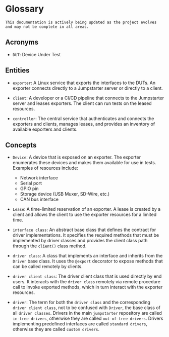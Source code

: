 # Glossary

```{warning}
This documentation is actively being updated as the project evolves and may not be complete in all areas.
```

## Acronyms

* `DUT`: Device Under Test

## Entities

* `exporter`: A Linux service that exports the interfaces to the DUTs. An
  exporter connects directly to a Jumpstarter server or directly to a client.

* `client`: A developer or a CI/CD pipeline that connects to the Jumpstarter
  server and leases exporters. The client can run tests on the leased resources.

* `controller`: The central service that authenticates and connects the
  exporters and clients, manages leases, and provides an inventory of available
  exporters and clients.

## Concepts

* `Device`: A device that is exposed on an exporter. The exporter enumerates
  these devices and makes them available for use in tests. Examples of resources
  include:
  * Network interface
  * Serial port
  * GPIO pin
  * Storage device (USB Muxer, SD-Wire, etc.)
  * CAN bus interface

* `Lease`: A time-limited reservation of an exporter. A lease is created by a
  client and allows the client to use the exporter resources for a limited time.

* `interface class`: An abstract base class that defines the contract for driver
  implementations. It specifies the required methods that must be implemented by
  driver classes and provides the client class path through the `client()` class
  method.

* `driver class`: A class that implements an interface and inherits from the
  `Driver` base class. It uses the `@export` decorator to expose methods that
  can be called remotely by clients.

* `driver client class`: The driver client class that is used
  directly by end users. It interacts with the `driver class` remotely via
  remote procedure call to invoke exported methods, which in turn interact with
  the exporter resources.

* `driver`: The term for both the `driver class` and the corresponding `driver client
  class`, not to be confused with `Driver`, the base class of all `driver
  classes`. Drivers in the main `jumpstarter` repository are called `in-tree drivers`,
  otherwise they are called `out-of-tree drivers`. Drivers implementing predefined
  interfaces are called `standard drivers`, otherwise they are called `custom drivers`.
